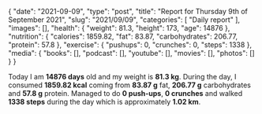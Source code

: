 {
    "date": "2021-09-09",
    "type": "post",
    "title": "Report for Thursday 9th of September 2021",
    "slug": "2021\/09\/09",
    "categories": [
        "Daily report"
    ],
    "images": [],
    "health": {
        "weight": 81.3,
        "height": 173,
        "age": 14876
    },
    "nutrition": {
        "calories": 1859.82,
        "fat": 83.87,
        "carbohydrates": 206.77,
        "protein": 57.8
    },
    "exercise": {
        "pushups": 0,
        "crunches": 0,
        "steps": 1338
    },
    "media": {
        "books": [],
        "podcast": [],
        "youtube": [],
        "movies": [],
        "photos": []
    }
}

Today I am <strong>14876 days</strong> old and my weight is <strong>81.3 kg</strong>. During the day, I consumed <strong>1859.82 kcal</strong> coming from <strong>83.87 g</strong> fat, <strong>206.77 g</strong> carbohydrates and <strong>57.8 g</strong> protein. Managed to do <strong>0 push-ups</strong>, <strong>0 crunches</strong> and walked <strong>1338 steps</strong> during the day which is approximately <strong>1.02 km</strong>.